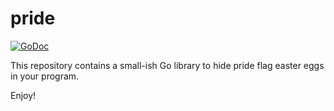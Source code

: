 # pride

[![GoDoc](https://godoc.org/github.com/Pandentia/pride/pride?status.svg)](https://godoc.org/github.com/Pandentia/pride/pride)

This repository contains a small-ish Go library to hide pride flag easter eggs
in your program.

Enjoy!
